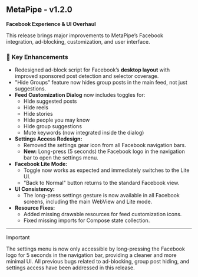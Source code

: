 ## MetaPipe - v1.2.0

**Facebook Experience & UI Overhaul**

This release brings major improvements to MetaPipe’s Facebook integration, ad-blocking, customization, and user interface.

### 🚀 Key Enhancements

- Redesigned ad-block script for Facebook’s **desktop layout** with improved sponsored post detection and selector coverage.
- "Hide Groups" feature now hides group posts in the main feed, not just suggestions.
- **Feed Customization Dialog** now includes toggles for:
  - Hide suggested posts
  - Hide reels
  - Hide stories
  - Hide people you may know
  - Hide group suggestions
  - Mute keywords (now integrated inside the dialog)
- **Settings Access Redesign:**
  - Removed the settings gear icon from all Facebook navigation bars.
  - **New:** Long-press (5 seconds) the Facebook logo in the navigation bar to open the settings menu.
- **Facebook Lite Mode:**
  - Toggle now works as expected and immediately switches to the Lite UI.
  - "Back to Normal" button returns to the standard Facebook view.
- **UI Consistency:**
  - The long-press settings gesture is now available in all Facebook screens, including the main WebView and Lite mode.
- **Resource Fixes:**
  - Added missing drawable resources for feed customization icons.
  - Fixed missing imports for Compose state collection.

---

> [!IMPORTANT]
> The settings menu is now only accessible by long-pressing the Facebook logo for 5 seconds in the navigation bar, providing a cleaner and more minimal UI.
> All previous bugs related to ad-blocking, group post hiding, and settings access have been addressed in this release.
